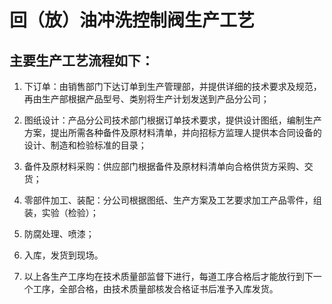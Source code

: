 # 回（放）油冲洗控制阀生产工艺

## 主要生产工艺流程如下：

1. 下订单：由销售部门下达订单到生产管理部，并提供详细的技术要求及规范，再由生产部根据产品型号、类别将生产计划发送到产品分公司；

2. 图纸设计：产品分公司技术部门根据订单技术要求，提供设计图纸，编制生产方案，提出所需各种备件及原材料清单，并向招标方监理人提供本合同设备的设计、制造和检验标准的目录；

3. 备件及原材料采购：供应部门根据备件及原材料清单向合格供货方采购、交货；

4. 零部件加工、装配：分公司根据图纸、生产方案及工艺要求加工产品零件，组装，实验（检验）；

5. 防腐处理、喷漆；

6. 入库，发货到现场。

7. 以上各生产工序均在技术质量部监督下进行，每道工序合格后才能放行到下一个工序，全部合格，由技术质量部核发合格证书后准予入库发货。
